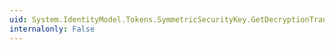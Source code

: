 ```yaml
---
uid: System.IdentityModel.Tokens.SymmetricSecurityKey.GetDecryptionTransform(System.String,System.Byte[])
internalonly: False
---
```

